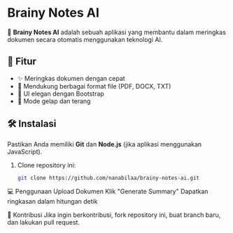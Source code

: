 # Brainy Notes AI

🚀 **Brainy Notes AI** adalah sebuah aplikasi yang membantu dalam meringkas dokumen secara otomatis menggunakan teknologi AI.

## 📌 Fitur
- ✨ Meringkas dokumen dengan cepat
- 📄 Mendukung berbagai format file (PDF, DOCX, TXT)
- 🎨 UI elegan dengan Bootstrap
- 🌙 Mode gelap dan terang

## 🛠 Instalasi
Pastikan Anda memiliki **Git** dan **Node.js** (jika aplikasi menggunakan JavaScript).

1. Clone repository ini:
   ```sh
   git clone https://github.com/nanabilaa/brainy-notes-ai.git
   
💻 Penggunaan
Upload Dokumen
Klik "Generate Summary"
Dapatkan ringkasan dalam hitungan detik

🤝 Kontribusi
Jika ingin berkontribusi, fork repository ini, buat branch baru, dan lakukan pull request.
<!--  -->